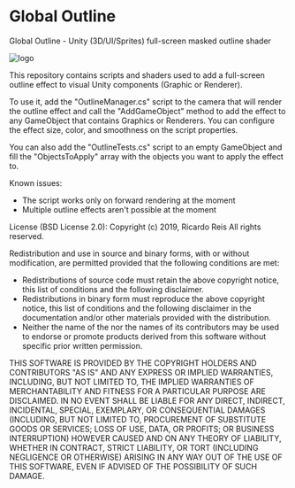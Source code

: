 # Global Outline
Global Outline - Unity (3D/UI/Sprites) full-screen masked outline shader

![logo](https://raw.githubusercontent.com/rickomax/globaloutline/master/screen.png)

This repository contains scripts and shaders used to add a full-screen outline effect to visual Unity components (Graphic or Renderer). 

To use it, add the "OutlineManager.cs" script to the camera that will render the outline effect and call the "AddGameObject" method to add the effect to any GameObject that contains Graphics or Renderers. You can configure the effect size, color, and smoothness on the script properties.

You can also add the "OutlineTests.cs" script to an empty GameObject and fill the "ObjectsToApply" array with the objects you want to apply the effect to.

Known issues:<br>
* The script works only on forward rendering at the moment
* Multiple outline effects aren't possible at the moment

License (BSD License 2.0):
Copyright (c) 2019, Ricardo Reis
All rights reserved.

Redistribution and use in source and binary forms, with or without
modification, are permitted provided that the following conditions are met:
* Redistributions of source code must retain the above copyright
notice, this list of conditions and the following disclaimer.
* Redistributions in binary form must reproduce the above copyright
notice, this list of conditions and the following disclaimer in the
documentation and/or other materials provided with the distribution.
* Neither the name of the nor the
names of its contributors may be used to endorse or promote products
derived from this software without specific prior written permission.

THIS SOFTWARE IS PROVIDED BY THE COPYRIGHT HOLDERS AND CONTRIBUTORS "AS IS" AND
ANY EXPRESS OR IMPLIED WARRANTIES, INCLUDING, BUT NOT LIMITED TO, THE IMPLIED
WARRANTIES OF MERCHANTABILITY AND FITNESS FOR A PARTICULAR PURPOSE ARE
DISCLAIMED. IN NO EVENT SHALL BE LIABLE FOR ANY
DIRECT, INDIRECT, INCIDENTAL, SPECIAL, EXEMPLARY, OR CONSEQUENTIAL DAMAGES
(INCLUDING, BUT NOT LIMITED TO, PROCUREMENT OF SUBSTITUTE GOODS OR SERVICES;
LOSS OF USE, DATA, OR PROFITS; OR BUSINESS INTERRUPTION) HOWEVER CAUSED AND
ON ANY THEORY OF LIABILITY, WHETHER IN CONTRACT, STRICT LIABILITY, OR TORT
(INCLUDING NEGLIGENCE OR OTHERWISE) ARISING IN ANY WAY OUT OF THE USE OF THIS
SOFTWARE, EVEN IF ADVISED OF THE POSSIBILITY OF SUCH DAMAGE.
